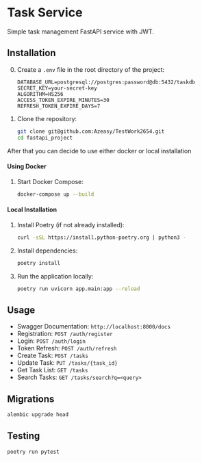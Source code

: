 # Task Service

Simple task management FastAPI service with JWT.

## Installation
0. Create a `.env` file in the root directory of the project:
    ```dotenv
    DATABASE_URL=postgresql://postgres:password@db:5432/taskdb
    SECRET_KEY=your-secret-key
    ALGORITHM=HS256
    ACCESS_TOKEN_EXPIRE_MINUTES=30
    REFRESH_TOKEN_EXPIRE_DAYS=7
    ```
1. Clone the repository:
    ```bash
    git clone git@github.com:Azeasy/TestWork2654.git
    cd fastapi_project
    ```

After that you can decide to use either docker or local installation

#### Using Docker
1. Start Docker Compose:
    ```bash
    docker-compose up --build
    ```

#### Local Installation
1. Install Poetry (if not already installed):
    ```bash
    curl -sSL https://install.python-poetry.org | python3 -
    ```
2. Install dependencies:
    ```bash
    poetry install
    ```
3. Run the application locally:
    ```bash
    poetry run uvicorn app.main:app --reload
    ```

## Usage

- Swagger Documentation: `http://localhost:8000/docs`
- Registration: `POST /auth/register`
- Login: `POST /auth/login`
- Token Refresh: `POST /auth/refresh`
- Create Task: `POST /tasks`
- Update Task: `PUT /tasks/{task_id}`
- Get Task List: `GET /tasks`
- Search Tasks: `GET /tasks/search?q=<query>`

## Migrations

```bash
alembic upgrade head
```

## Testing

```bash
poetry run pytest
```
